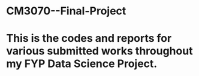 # CM3070--Final-Project

# This is the codes and reports for various submitted works throughout my FYP Data Science Project.

